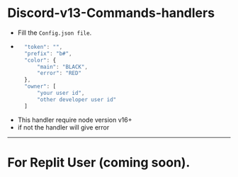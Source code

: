 # Discord-v13-Commands-handlers

- Fill the `Config.json file`.
- ```js
    "token": "",
    "prefix": "b#",
    "color": {
        "main": "BLACK",
        "error": "RED"
    },
    "owner": [
        "your user id",
        "other developer user id"
    ]
    ```
- This handler require node version v16+
- if not the handler will give error 
---
# For Replit User (coming soon).
